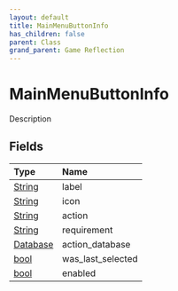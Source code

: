```yaml
---
layout: default
title: MainMenuButtonInfo
has_children: false
parent: Class
grand_parent: Game Reflection
---
```

# MainMenuButtonInfo
Description 

## Fields

| Type | Name |
|:----------|:--------------|
| [String](/riftbreaker-wiki/docs/game-reflection/components/string/) | label |
| [String](/riftbreaker-wiki/docs/game-reflection/components/string/) | icon |
| [String](/riftbreaker-wiki/docs/game-reflection/components/string/) | action |
| [String](/riftbreaker-wiki/docs/game-reflection/components/string/) | requirement |
| [Database](/riftbreaker-wiki/docs/game-reflection/components/database/) | action_database |
| [bool](/riftbreaker-wiki/docs/game-reflection/components/bool/) | was_last_selected |
| [bool](/riftbreaker-wiki/docs/game-reflection/components/bool/) | enabled |

